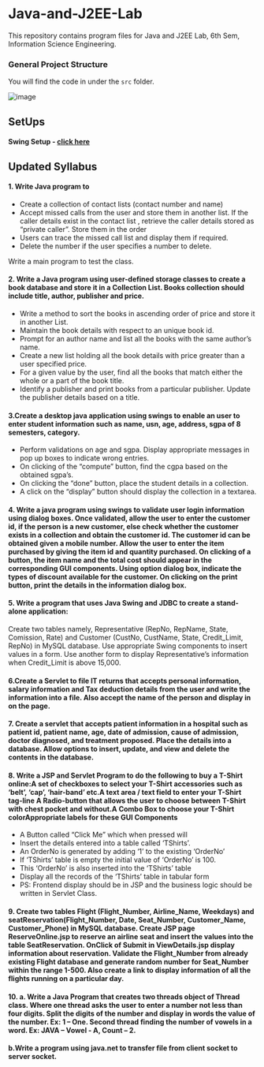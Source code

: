 # Java-and-J2EE-Lab
This repository contains program files for Java and J2EE Lab, 6th Sem, Information Science Engineering.

### General Project Structure 
You will find the code in under the ```src``` folder.

![image](https://user-images.githubusercontent.com/67141217/234694044-b5778a6d-e1e7-4bed-992a-8c43dc0117ff.png)

## SetUps

#### Swing Setup - [click here](https://web.cs.ucla.edu/~miryung/teaching/EE379K-Spring2014/SwingTutorial.html)

## Updated Syllabus

#### 1. Write Java program to
* Create a collection of contact lists (contact number and name)
* Accept missed calls from the user and store them in another list. If the caller details exist in the contact list , retrieve the caller details stored as “private caller”. Store them in the order
* Users can trace the missed call list and display them if required.
* Delete the number if the user specifies a number to delete.

Write a main program to test the class.

#### 2. Write a Java program using user-defined storage classes to create a book database and store it in a Collection List. Books collection should include title, author, publisher and price.
* Write a method to sort the books in ascending order of price and store it in another List.
* Maintain the book details with respect to an unique book id.
* Prompt for an author name and list all the books with the same author’s name.
* Create a new list holding all the book details with price greater than a user specified price.
* For a given  value by the user, find all the books that match either the whole or a part of the book title.
* Identify a publisher and print books from a particular publisher. Update the publisher details based on a title.

#### 3.Create a desktop java application  using swings to enable an user to enter student information such as name, usn, age, address, sgpa of 8 semesters, category.
* Perform validations on age and sgpa. Display appropriate messages in pop up boxes to indicate wrong entries.
* On clicking of the “compute” button, find the cgpa based on the obtained sgpa’s.
* On clicking the “done” button, place the student details in a collection.
* A click on the “display” button should display the collection in a textarea. 

#### 4. Write a java program using swings to validate user login information using dialog boxes. Once validated, allow the user to enter the customer id, if the person is a new customer, else check whether the customer exists in a collection and obtain the customer id.   The customer id can be obtained given a mobile number. Allow the user to enter the item purchased by giving the item id and quantity purchased. On clicking of a button, the item name and the total cost should appear in the corresponding GUI components. Using option dialog box, indicate the types of discount available for the customer. On clicking on the print button, print the details in the information dialog box. 

#### 5. Write a program that uses Java Swing and JDBC to create a stand-alone application:
Create two tables namely, Representative (RepNo, RepName, State, Comission, Rate) and Customer (CustNo, CustName, State, Credit_Limit, RepNo) in MySQL database. Use appropriate Swing components to insert values in a form. Use another form to display Representative’s information when Credit_Limit is above 15,000.

#### 6.Create a Servlet to file IT returns that accepts personal information, salary information and Tax deduction details from the user and write the information into a file. Also accept the name of the person and display in on the page.

#### 7. Create a servlet that accepts patient information in a hospital such as patient id, patient name, age, date of admission, cause of admission, doctor diagnosed, and treatment proposed. Place the details into a database. Allow options to insert, update, and view and delete the contents in the database.

#### 8. Write a JSP and Servlet Program to do the following to buy a T-Shirt online:A set of checkboxes to select your T-Shirt accessories such as ‘belt’, ‘cap’, ‘hair-band’ etc.A text area / text field to enter your T-Shirt tag-line A Radio-button that allows the user to choose between T-Shirt with chest pocket and without.A Combo Box to choose your T-Shirt colorAppropriate labels for these GUI Components
* A Button called “Click Me” which when pressed will 
* Insert the details entered into a table called ‘TShirts’. 
* An OrderNo is generated by adding ‘1’ to the existing ‘OrderNo’
* If ‘TShirts’ table is empty the initial value of ‘OrderNo’ is 100.
* This ‘OrderNo’ is also inserted into the ‘TShirts’ table 
* Display all the records of the ‘TShirts’ table in tabular form
* PS: Frontend display should be in JSP and the business logic should be written in Servlet Class.

#### 9. Create two tables Flight (Flight_Number, Airline_Name, Weekdays) and seatReservation(Flight_Number, Date, Seat_Number, Customer_Name, Customer_Phone) in MySQL database. Create JSP page ReserveOnline.jsp to reserve an airline seat and insert the values into the table SeatReservation. OnClick of Submit in ViewDetails.jsp display information about reservation. Validate the Flight_Number from already existing Flight database and generate random number for Seat_Number within the range 1-500. Also create a link to display information of all the flights running on a particular day.

#### 10.  a. Write a Java Program that creates two threads object of Thread class. Where one thread asks the user to enter a number not less than four digits. Split the digits of the number and display in words the value of the number. Ex: 1 – One. Second thread finding the number of vowels in a word. Ex: JAVA – Vowel - A, Count – 2. 
#### b.Write a program using java.net to transfer file from client socket to server socket.
